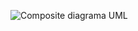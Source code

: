 ![Composite diagrama UML](https://github.com/ludmila-chagas/bertoti/assets/81494654/05648d22-4d7c-49a2-8ccc-11c74c2445b4)

